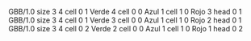 <gs-board> GBB/1.0
size 3 4
cell 0 1 Verde 4 
cell 0 0 Azul 1 
cell 1 0 Rojo 3 
head 0 1
 </gs-board>
<gs-board> GBB/1.0
size 3 4
cell 0 1 Verde 3 
cell 0 0 Azul 1 
cell 1 0 Rojo 2 
head 0 1
 </gs-board>
<gs-board> GBB/1.0
size 3 4
cell 0 2 Verde 2 
cell 0 0 Azul 1 
cell 1 0 Rojo 1 
head 0 2
 </gs-board>